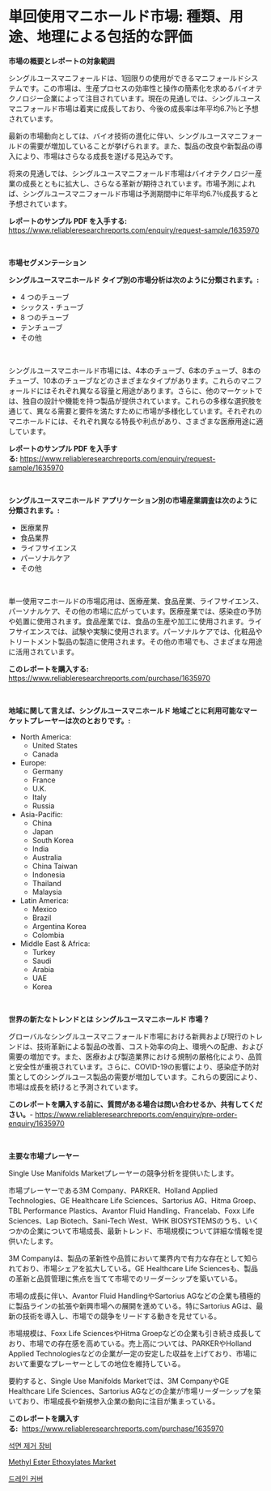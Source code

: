 <p><h1>単回使用マニホールド市場: 種類、用途、地理による包括的な評価</h1></p><p><strong>市場の概要とレポートの対象範囲</strong></p>
<p><p>シングルユースマニフォールドは、1回限りの使用ができるマニフォールドシステムです。この市場は、生産プロセスの効率性と操作の簡素化を求めるバイオテクノロジー企業によって注目されています。現在の見通しでは、シングルユースマニフォールド市場は着実に成長しており、今後の成長率は年平均6.7％と予想されています。</p><p>最新の市場動向としては、バイオ技術の進化に伴い、シングルユースマニフォールドの需要が増加していることが挙げられます。また、製品の改良や新製品の導入により、市場はさらなる成長を遂げる見込みです。</p><p>将来の見通しでは、シングルユースマニフォールド市場はバイオテクノロジー産業の成長とともに拡大し、さらなる革新が期待されています。市場予測によれば、シングルユースマニフォールド市場は予測期間中に年平均6.7％成長すると予想されています。</p></p>
<p><strong>レポートのサンプル PDF を入手する:</strong> <a href="https://www.reliableresearchreports.com/enquiry/request-sample/1635970">https://www.reliableresearchreports.com/enquiry/request-sample/1635970</a></p>
<p>&nbsp;</p>
<p><strong>市場セグメンテーション</strong></p>
<p><strong>シングルユースマニホールド タイプ別の市場分析は次のように分類されます。:</strong></p>
<p><ul><li>4 つのチューブ</li><li>シックス・チューブ</li><li>8 つのチューブ</li><li>テンチューブ</li><li>その他</li></ul></p>
<p>&nbsp;</p>
<p><p>シングルユースマニホールド市場には、4本のチューブ、6本のチューブ、8本のチューブ、10本のチューブなどのさまざまなタイプがあります。これらのマニフォールドにはそれぞれ異なる容量と用途があります。さらに、他のマーケットでは、独自の設計や機能を持つ製品が提供されています。これらの多様な選択肢を通じて、異なる需要と要件を満たすために市場が多様化しています。それぞれのマニホールドには、それぞれ異なる特長や利点があり、さまざまな医療用途に適しています。</p></p>
<p><strong>レポートのサンプル PDF を入手する:</strong>&nbsp;<a href="https://www.reliableresearchreports.com/enquiry/request-sample/1635970">https://www.reliableresearchreports.com/enquiry/request-sample/1635970</a></p>
<p>&nbsp;</p>
<p><strong> シングルユースマニホールド アプリケーション別の市場産業調査は次のように分類されます。:</strong></p>
<p><ul><li>医療業界</li><li>食品業界</li><li>ライフサイエンス</li><li>パーソナルケア</li><li>その他</li></ul></p>
<p>&nbsp;</p>
<p><p>単一使用マニホールドの市場応用は、医療産業、食品産業、ライフサイエンス、パーソナルケア、その他の市場に広がっています。医療産業では、感染症の予防や処置に使用されます。食品産業では、食品の生産や加工に使用されます。ライフサイエンスでは、試験や実験に使用されます。パーソナルケアでは、化粧品やトリートメント製品の製造に使用されます。その他の市場でも、さまざまな用途に活用されています。</p></p>
<p><strong>このレポートを購入する:</strong>&nbsp; <a href="https://www.reliableresearchreports.com/purchase/1635970">https://www.reliableresearchreports.com/purchase/1635970</a></p>
<p>&nbsp;</p>
<p><strong>地域に関して言えば、シングルユースマニホールド 地域ごとに利用可能なマーケットプレーヤーは次のとおりです。:</strong></p>
<p><ul>
    <li>
        North America:
        <ul>
            <li>United States</li>
            <li>Canada</li>
        </ul>
    </li>
    <li>
        Europe:
        <ul>
            <li>Germany</li>
            <li>France</li>
            <li>U.K.</li>
            <li>Italy</li>
            <li>Russia</li>
        </ul>
    </li>
    <li>
        Asia-Pacific:
        <ul>
            <li>China</li>
            <li>Japan</li>
            <li>South Korea</li>
            <li>India</li>
            <li>Australia</li>
            <li>China Taiwan</li>
            <li>Indonesia</li>
            <li>Thailand</li>
            <li>Malaysia</li>
        </ul>
    </li>
    <li>
        Latin America:
        <ul>
            <li>Mexico</li>
            <li>Brazil</li>
            <li>Argentina Korea</li>
            <li>Colombia</li>
        </ul>
    </li>
    <li>
        Middle East & Africa:
        <ul>
            <li>Turkey</li>
            <li>Saudi</li>
            <li>Arabia</li>
            <li>UAE</li>
            <li>Korea</li>
        </ul>
    </li>
    </ul></p>
<p>&nbsp;</p>
<p><strong>世界の新たなトレンドとは シングルユースマニホールド 市場？</strong></p>
<p><p>グローバルなシングルユースマニフォールド市場における新興および現行のトレンドは、技術革新による製品の改善、コスト効率の向上、環境への配慮、および需要の増加です。また、医療および製造業界における規制の厳格化により、品質と安全性が重視されています。さらに、COVID-19の影響により、感染症予防対策としてのシングルユース製品の需要が増加しています。これらの要因により、市場は成長を続けると予測されています。</p></p>
<p><strong>このレポートを購入する前に、質問がある場合は問い合わせるか、共有してください。</strong>- <a href="https://www.reliableresearchreports.com/enquiry/pre-order-enquiry/1635970">https://www.reliableresearchreports.com/enquiry/pre-order-enquiry/1635970</a></p>
<p>&nbsp;</p>
<p><strong>主要な市場プレーヤー</strong></p>
<p><p>Single Use Manifolds Marketプレーヤーの競争分析を提供いたします。</p><p>市場プレーヤーである3M Company、PARKER、Holland Applied Technologies、GE Healthcare Life Sciences、Sartorius AG、Hitma Groep、TBL Performance Plastics、Avantor Fluid Handling、Francelab、Foxx Life Sciences、Lap Biotech、Sani-Tech West、WHK BIOSYSTEMSのうち、いくつかの企業について市場成長、最新トレンド、市場規模について詳細な情報を提供いたします。</p><p>3M Companyは、製品の革新性や品質において業界内で有力な存在として知られており、市場シェアを拡大している。GE Healthcare Life Sciencesも、製品の革新と品質管理に焦点を当てて市場でのリーダーシップを築いている。</p><p>市場の成長に伴い、Avantor Fluid HandlingやSartorius AGなどの企業も積極的に製品ラインの拡張や新興市場への展開を進めている。特にSartorius AGは、最新の技術を導入し、市場での競争をリードする動きを見せている。</p><p>市場規模は、Foxx Life SciencesやHitma Groepなどの企業も引き続き成長しており、市場での存在感を高めている。売上高については、PARKERやHolland Applied Technologiesなどの企業が一定の安定した収益を上げており、市場において重要なプレーヤーとしての地位を維持している。</p><p>要約すると、Single Use Manifolds Marketでは、3M CompanyやGE Healthcare Life Sciences、Sartorius AGなどの企業が市場リーダーシップを築いており、市場成長や新規参入企業の動向に注目が集まっている。</p></p>
<p><strong>このレポートを購入する:</strong>&nbsp;&nbsp;<a href="https://www.reliableresearchreports.com/purchase/1635970">https://www.reliableresearchreports.com/purchase/1635970</a></p>
<p><p><a href="https://github.com/Elenrrera7685/Market-Research-Report-List-1/blob/main/90872376729.md">석면 제거 장비</a></p><p><a href="https://butternut-bug-553.notion.site/Methyl-Ester-Ethoxylates-Market-Size-Furnishes-Valuable-Information-Encompassing-Market-Share-Marke-2757cfc1662c40c58a3ce1ecdb54b067">Methyl Ester Ethoxylates Market</a></p><p><a href="https://github.com/sammyUltyylrich9067856/Market-Research-Report-List-1/blob/main/25673806730.md">드레인 커버</a></p></p>